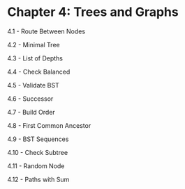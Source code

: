 # Chapter 4: Trees and Graphs

4.1 - Route Between Nodes

4.2 - Minimal Tree

4.3 - List of Depths

4.4 - Check Balanced

4.5 - Validate BST

4.6 - Successor

4.7 - Build Order

4.8 - First Common Ancestor

4.9 - BST Sequences

4.10 - Check Subtree

4.11 - Random Node

4.12 - Paths with Sum